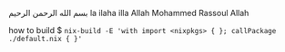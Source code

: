 بسم الله الرحمن الرحيم
la ilaha illa Allah Mohammed Rassoul Allah

how to build
$ `nix-build -E 'with import <nixpkgs> { }; callPackage ./default.nix { }'`

